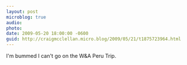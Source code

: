 ```yaml
---
layout: post
microblog: true
audio: 
photo: 
date: 2009-05-20 18:00:00 -0600
guid: http://craigmcclellan.micro.blog/2009/05/21/t1875723964.html
---
```

I'm bummed I can't go on the W&amp;A Peru Trip.
